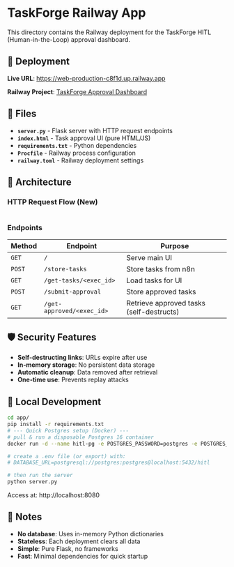 # TaskForge Railway App

This directory contains the Railway deployment for the TaskForge HITL (Human-in-the-Loop) approval dashboard.

## 🚀 Deployment

**Live URL**: https://web-production-c8f1d.up.railway.app

**Railway Project**: [TaskForge Approval Dashboard](https://railway.com/project/b7380a3c-c370-4006-9ea2-f206ea4b525f)

## 📁 Files

- **`server.py`** - Flask server with HTTP request endpoints
- **`index.html`** - Task approval UI (pure HTML/JS)
- **`requirements.txt`** - Python dependencies
- **`Procfile`** - Railway process configuration
- **`railway.toml`** - Railway deployment settings

## 🔄 Architecture

### HTTP Request Flow (New)
```n8n → POST /store-tasks → UI loads via /get-tasks → User approves → POST /submit-approval → n8n GET /get-approved
```

### Endpoints

| Method | Endpoint | Purpose |
|--------|----------|---------|
| `GET` | `/` | Serve main UI |
| `POST` | `/store-tasks` | Store tasks from n8n |
| `GET` | `/get-tasks/<exec_id>` | Load tasks for UI |
| `POST` | `/submit-approval` | Store approved tasks |
| `GET` | `/get-approved/<exec_id>` | Retrieve approved tasks (self-destructs) |

## 🛡️ Security Features

- **Self-destructing links**: URLs expire after use
- **In-memory storage**: No persistent data storage
- **Automatic cleanup**: Data removed after retrieval
- **One-time use**: Prevents replay attacks

## 🔧 Local Development

```bash
cd app/
pip install -r requirements.txt
# --- Quick Postgres setup (Docker) ---
# pull & run a disposable Postgres 16 container
docker run -d --name hitl-pg -e POSTGRES_PASSWORD=postgres -e POSTGRES_DB=hitl -p 5432:5432 postgres:16

# create a .env file (or export) with:
# DATABASE_URL=postgresql://postgres:postgres@localhost:5432/hitl

# then run the server
python server.py
```

Access at: http://localhost:8080

## 📝 Notes

- **No database**: Uses in-memory Python dictionaries
- **Stateless**: Each deployment clears all data
- **Simple**: Pure Flask, no frameworks
- **Fast**: Minimal dependencies for quick startup 